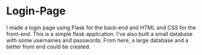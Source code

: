 # Login-Page

I made a login page using Flask for the back-end and HTML and CSS for the front-end. This is a simple flask application. I've also built a small database with some usernames and passwords. From here, a large database and a better front end could be created.
